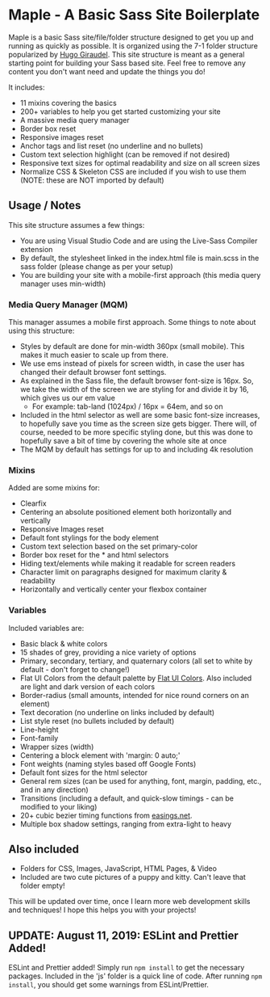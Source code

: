 # Maple - A Basic Sass Site Boilerplate
Maple is a basic Sass site/file/folder structure designed to get you up and running as quickly as possible. It is organized using the 7-1 folder structure popularized by [Hugo Giraudel](https://github.com/HugoGiraudel/sass-boilerplate). This site structure is meant as a general starting point for building your Sass based site. Feel free to remove any content you don't want need and update the things you do!

It includes:
- 11 mixins covering the basics
- 200+ variables to help you get started customizing your site
- A massive media query manager
- Border box reset
- Responsive images reset
- Anchor tags and list reset (no underline and no bullets)
- Custom text selection highlight (can be removed if not desired)
- Responsive text sizes for optimal readability and size on all screen sizes
- Normalize CSS & Skeleton CSS are included if you wish to use them (NOTE: these are NOT imported by default)

## Usage / Notes
This site structure assumes a few things:
- You are using Visual Studio Code and are using the Live-Sass Compiler extension
- By default, the stylesheet linked in the index.html file is main.scss in the sass folder (please change as per your setup)
- You are building your site with a mobile-first approach (this media query manager uses min-width)

### Media Query Manager (MQM)
This manager assumes a mobile first approach. Some things to note about using this structure:
- Styles by default are done for min-width 360px (small mobile). This makes it much easier to scale up from there.
- We use ems instead of pixels for screen width, in case the user has changed their default browser font settings.
- As explained in the Sass file, the default browser font-size is 16px. So, we take the width of the screen we are styling for and divide it by 16, which gives us our em value
    - For example: tab-land (1024px) / 16px = 64em, and so on
- Included in the html selector as well are some basic font-size increases, to hopefully save you time as the screen size gets bigger. There will, of course, needed to be more specific styling done, but this was done to hopefully save a bit of time by covering the whole site at once
- The MQM by default has settings for up to and including 4k resolution

### Mixins
Added are some mixins for:
- Clearfix
- Centering an absolute positioned element both horizontally and vertically
- Responsive Images reset
- Default font stylings for the body element
- Custom text selection based on the set primary-color
- Border box reset for the * and html selectors
- Hiding text/elements while making it readable for screen readers
- Character limit on paragraphs designed for maximum clarity & readability
- Horizontally and vertically center your flexbox container

### Variables
Included variables are:
- Basic black & white colors
- 15 shades of grey, providing a nice variety of options
- Primary, secondary, tertiary, and quaternary colors (all set to white by default - don't forget to change!)
- Flat UI Colors from the default palette by [Flat UI Colors](https://flatuicolors.com/palette/defo). Also included are light and dark version of each colors
- Border-radius (small amounts, intended for nice round corners on an element)
- Text decoration (no underline on links included by default)
- List style reset (no bullets included by default)
- Line-height
- Font-family
- Wrapper sizes (width)
- Centering a block element with 'margin: 0 auto;'
- Font weights (naming styles based off Google Fonts)
- Default font sizes for the html selector
- General rem sizes (can be used for anything, font, margin, padding, etc., and in any direction)
- Transitions (including a default, and quick-slow timings - can be modified to your liking)
- 20+ cubic bezier timing functions from [easings.net](https://easings.net/en).
- Multiple box shadow settings, ranging from extra-light to heavy

## Also included
- Folders for CSS, Images, JavaScript, HTML Pages, & Video
- Included are two cute pictures of a puppy and kitty. Can't leave that folder empty!

This will be updated over time, once I learn more web development skills and techniques! I hope this helps you with your projects!

## UPDATE: August 11, 2019: ESLint and Prettier Added!
ESLint and Prettier added! Simply run `npm install` to get the necessary packages. Included in the 'js' folder is a quick line of code. After running `npm install`, you should get some warnings from ESLint/Prettier.